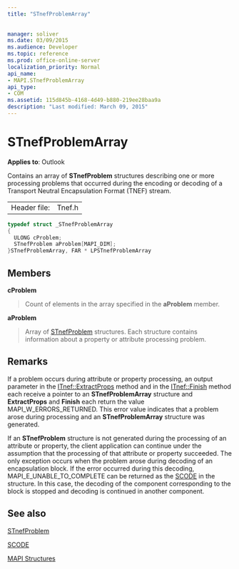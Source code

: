 ```yaml
---
title: "STnefProblemArray"
 
 
manager: soliver
ms.date: 03/09/2015
ms.audience: Developer
ms.topic: reference
ms.prod: office-online-server
localization_priority: Normal
api_name:
- MAPI.STnefProblemArray
api_type:
- COM
ms.assetid: 115d845b-4168-4d49-b880-219ee28baa9a
description: "Last modified: March 09, 2015"
---
```


# STnefProblemArray

  
  
**Applies to**: Outlook 
  
Contains an array of **STnefProblem** structures describing one or more processing problems that occurred during the encoding or decoding of a Transport Neutral Encapsulation Format (TNEF) stream. 
  
|||
|:-----|:-----|
|Header file:  <br/> |Tnef.h  <br/> |
   
```cpp
typedef struct _STnefProblemArray
{
  ULONG cProblem;
  STnefProblem aProblem[MAPI_DIM];
}STnefProblemArray, FAR * LPSTnefProblemArray

```

## Members

 **cProblem**
  
> Count of elements in the array specified in the **aProblem** member. 
    
 **aProblem**
  
> Array of [STnefProblem](stnefproblem.md) structures. Each structure contains information about a property or attribute processing problem. 
    
## Remarks

If a problem occurs during attribute or property processing, an output parameter in the [ITnef::ExtractProps](itnef-extractprops.md) method and in the [ITnef::Finish](itnef-finish.md) method each receive a pointer to an **STnefProblemArray** structure and **ExtractProps** and **Finish** each return the value MAPI_W_ERRORS_RETURNED. This error value indicates that a problem arose during processing and an **STnefProblemArray** structure was generated. 
  
If an **STnefProblem** structure is not generated during the processing of an attribute or property, the client application can continue under the assumption that the processing of that attribute or property succeeded. The only exception occurs when the problem arose during decoding of an encapsulation block. If the error occurred during this decoding, MAPI_E_UNABLE_TO_COMPLETE can be returned as the [SCODE](scode.md) in the structure. In this case, the decoding of the component corresponding to the block is stopped and decoding is continued in another component. 
  
## See also



[STnefProblem](stnefproblem.md)
  
[SCODE](scode.md)


[MAPI Structures](mapi-structures.md)

